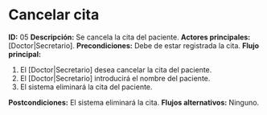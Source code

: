 # Cancelar cita
**ID:** 05
**Descripción:** Se cancela la cita del paciente.
**Actores principales:**  [Doctor|Secretario].
**Precondiciones:** Debe de estar registrada la cita.
**Flujo principal:**
  1. El [Doctor|Secretario] desea cancelar la cita del paciente. 
  2. El [Doctor|Secretario] introducirá el nombre del paciente.
  3. El sistema eliminará la cita del paciente.

**Postcondiciones:** El sistema eliminará la cita.
**Flujos alternativos:** Ninguno.
